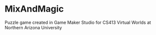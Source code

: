 # MixAndMagic
Puzzle game created in Game Maker Studio for CS413 Virtual Worlds at Northern Arizona University
